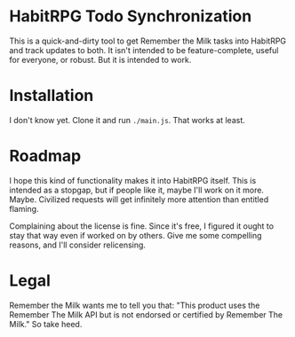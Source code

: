 HabitRPG Todo Synchronization
=============================

This is a quick-and-dirty tool to get Remember the Milk tasks into HabitRPG and track updates to both. It isn't intended to be feature-complete, useful for everyone, or robust. But it is intended to work.

Installation
============

I don't know yet. Clone it and run `./main.js`. That works at least.

Roadmap
=======

I hope this kind of functionality makes it into HabitRPG itself. This is intended as a stopgap, but if people like it, maybe I'll work on it more. Maybe. Civilized requests will get infinitely more attention than entitled flaming.

Complaining about the license is fine. Since it's free, I figured it ought to stay that way even if worked on by others. Give me some compelling reasons, and I'll consider relicensing.

Legal
=====
Remember the Milk wants me to tell you that: "This product uses the Remember The Milk API but is not endorsed or certified by Remember The Milk." So take heed.
